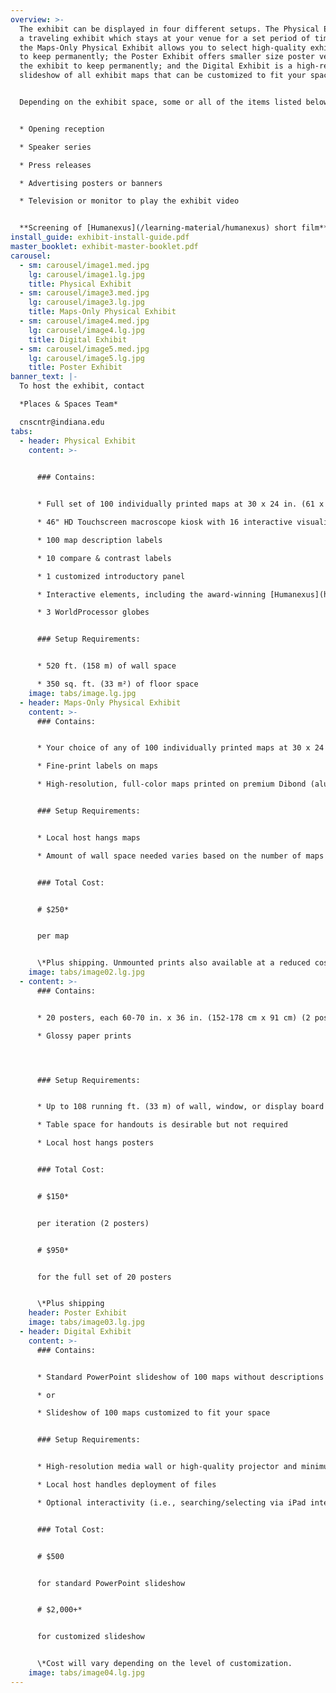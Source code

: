 ```yaml
---
overview: >-
  The exhibit can be displayed in four different setups. The Physical Exhibit is
  a traveling exhibit which stays at your venue for a set period of time;
  the Maps-Only Physical Exhibit allows you to select high-quality exhibit maps
  to keep permanently; the Poster Exhibit offers smaller size poster versions of
  the exhibit to keep permanently; and the Digital Exhibit is a high-resolution
  slideshow of all exhibit maps that can be customized to fit your space. 


  Depending on the exhibit space, some or all of the items listed below should be considered in conjunction with the exhibit:


  * Opening reception

  * Speaker series

  * Press releases

  * Advertising posters or banners

  * Television or monitor to play the exhibit video


  **Screening of [Humanexus](/learning-material/humanexus) short film**
install_guide: exhibit-install-guide.pdf
master_booklet: exhibit-master-booklet.pdf
carousel:
  - sm: carousel/image1.med.jpg
    lg: carousel/image1.lg.jpg
    title: Physical Exhibit
  - sm: carousel/image3.med.jpg
    lg: carousel/image3.lg.jpg
    title: Maps-Only Physical Exhibit
  - sm: carousel/image4.med.jpg
    lg: carousel/image4.lg.jpg
    title: Digital Exhibit
  - sm: carousel/image5.med.jpg
    lg: carousel/image5.lg.jpg
    title: Poster Exhibit
banner_text: |-
  To host the exhibit, contact

  *Places & Spaces Team*

  cnscntr@indiana.edu
tabs:
  - header: Physical Exhibit
    content: >-
      

      ### Contains:


      * Full set of 100 individually printed maps at 30 x 24 in. (61 x 76 cm) each

      * 46" HD Touchscreen macroscope kiosk with 16 interactive visualizations

      * 100 map description labels

      * 10 compare & contrast labels

      * 1 customized introductory panel

      * Interactive elements, including the award-winning [Humanexus](http://scimaps.org/bonus_materials.html) short film

      * 3 WorldProcessor globes


      ### Setup Requirements:


      * 520 ft. (158 m) of wall space

      * 350 sq. ft. (33 m²) of floor space
    image: tabs/image.lg.jpg
  - header: Maps-Only Physical Exhibit
    content: >-
      ### Contains:


      * Your choice of any of 100 individually printed maps at 30 x 24 in. (61 x 76 cm) each

      * Fine-print labels on maps

      * High-resolution, full-color maps printed on premium Dibond (aluminum composite sheet) with a french cleat backing for easy installation


      ### Setup Requirements:


      * Local host hangs maps

      * Amount of wall space needed varies based on the number of maps selected


      ### Total Cost:


      # $250*


      per map


      \*Plus shipping. Unmounted prints also available at a reduced cost.
    image: tabs/image02.lg.jpg
  - content: >-
      ### Contains:


      * 20 posters, each 60-70 in. x 36 in. (152-178 cm x 91 cm) (2 posters per iteration)

      * Glossy paper prints




      ### Setup Requirements:


      * Up to 108 running ft. (33 m) of wall, window, or display board space, depending on how many iterations shown.

      * Table space for handouts is desirable but not required

      * Local host hangs posters


      ### Total Cost:


      # $150*


      per iteration (2 posters)


      # $950*


      for the full set of 20 posters


      \*Plus shipping
    header: Poster Exhibit
    image: tabs/image03.lg.jpg
  - header: Digital Exhibit
    content: >-
      ### Contains:


      * Standard PowerPoint slideshow of 100 maps without descriptions (titles only)

      * or

      * Slideshow of 100 maps customized to fit your space


      ### Setup Requirements:


      * High-resolution media wall or high-quality projector and minimum 10 x 8 ft. (2.4 x 3 m) of light-colored wall space

      * Local host handles deployment of files

      * Optional interactivity (i.e., searching/selecting via iPad interface) has been implemented by some exhibit hosts.


      ### Total Cost:


      # $500


      for standard PowerPoint slideshow


      # $2,000+*


      for customized slideshow


      \*Cost will vary depending on the level of customization.
    image: tabs/image04.lg.jpg
---
```

